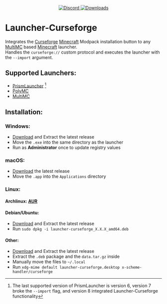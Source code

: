 <div align="center">
  <a href="https://discord.shaybox.com">
    <img alt="Discord" src="https://img.shields.io/discord/824865729445888041?color=404eed&label=Discord&logo=Discord&logoColor=FFFFFF">
  </a>
  <a href="https://github.com/shaybox/launcher-curseforge/releases/latest">
    <img alt="Downloads" src="https://img.shields.io/github/downloads/shaybox/launcher-curseforge/total?color=3fb950&label=Downloads&logo=github&logoColor=FFFFFF">
  </a>
</div>

# Launcher-Curseforge

Integrates the [Curseforge] [Minecraft] Modpack installation button to any [MultiMC] based [Minecraft] launcher.  
Handles the `curseforge://` custom protocol and executes the launcher with the `--import` argument.

## Supported Launchers:
- [PrismLauncher] [^1]
- [PolyMC]
- [MultiMC]

## Installation:

### Windows:
- [Download] and Extract the latest release
- Move the `.exe` into the same directory as the launcher
- Run as **Administrator** once to update registry values

### macOS:
- [Download] the latest release
- Move the `.app` into the `Applications` directory

### Linux:

#### Archlinux: [AUR]

#### Debian/Ubuntu:
- [Download] and Extract the latest release
- Run `sudo dpkg -i launcher-curseforge_X.X.X_amd64.deb`

#### Other:
- [Download] and Extract the latest release
- Extract the `.deb` package and the `data.tar.gz` inside
- Manually move the files to `~/.local`
- Run `xdg-mime default launcher-curseforge.desktop x-scheme-handler/curseforge`

[^1]: The last supported version of PrismLauncher is version 6, version 7 broke the `--import` flag, and version 8 integrated Launcher-Curseforge functionality

[PrismLauncher]: https://prismlauncher.org
[PolyMC]: https://polymc.org
[MultiMC]: https://multimc.org

[Curseforge]: https://curseforge.com
[Minecraft]: https://minecraft.net
[MultiMC]: https://multimc.org
[Download]: https://github.com/ShayBox/Launcher-Curseforge/releases/latest
[AUR]: https://aur.archlinux.org/packages/launcher-curseforge-bin
